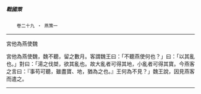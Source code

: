 

##### 戰國策
　　`卷二十九 ‧ 燕策一`

* * *

宮他為燕使魏

宮他為燕使魏，魏不聽，留之數月。客謂魏王曰：「不聽燕使何也？」曰：「以其亂也。」對曰：「湯之伐桀，欲其亂也。故大亂者可得其地，小亂者可得其寶。今燕客之言曰：『事苟可聽，雖盡寶、地，猶為之也。』王何為不見？」魏王說，因見燕客而遣之。

* * *

